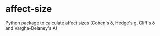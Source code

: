 # affect-size
Python package to calculate affect sizes (Cohen's δ, Hedge's g, Cliff's δ and Vargha-Delaney's A)
